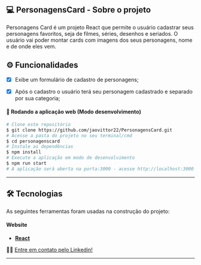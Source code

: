 
## 💻 PersonagensCard - Sobre o projeto

Personagens Card é um projeto React que permite o usuário cadastrar seus personagens favoritos, seja de filmes, séries, desenhos e seriados. O usuário vai poder montar cards com imagens dos seus personagens, nome e de onde eles vem.

## ⚙️ Funcionalidades

- [x] Exibe um formulário de cadastro de personagens;
- [x] Após o cadastro o usuário terá seu personagem cadastrado e separado por sua categoria;



#### 🧭 Rodando a aplicação web (Modo desenvolvimento)

```bash
# Clone este repositório
$ git clone https://github.com/jaovittor22/PersonagensCard.git
# Acesse a pasta do projeto no seu terminal/cmd
$ cd personagenscard
# Instale as dependências
$ npm install
# Execute a aplicação em modo de desenvolvimento
$ npm run start
# A aplicação será aberta na porta:3000 - acesse http://localhost:3000
```
---

## 🛠 Tecnologias

As seguintes ferramentas foram usadas na construção do projeto:

#### **Website**

- **[React](https://reactjs.org/)**




👋🏽 [Entre em contato pelo Linkedin!](https://www.linkedin.com/in/jo%C3%A3o-vitor-borges-791583215/)

---
